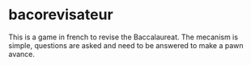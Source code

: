 # bacorevisateur
This is a game in french to revise the Baccalaureat. The mecanism is simple, questions are asked and need to be answered to make a pawn avance. 
